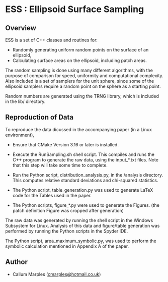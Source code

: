 # ESS : Ellipsoid Surface Sampling

## Overview

ESS is a set of C++ classes and routines for:

- Randomly generating uniform random points on the surface of an ellipsoid,
- Calculating surface areas on the ellipsoid, including patch areas.

The random sampling is done using many different algorithms, with the purpose
of comparison for speed, uniformity and computational complexity.
Also included is a set of samplers for the unit sphere, since some of the ellipsoid
samplers require a random point on the sphere as a starting point.

Random numbers are generated using the TRNG library, which is included in the lib/ directory.

## Reproduction of Data

To reproduce the data dicussed in the accompanying paper (in a Linux environment),

- Ensure that CMake Version 3.16 or later is installed.

- Execute the RunSampling.sh shell script. 
  This compiles and runs the C++ program to generate the raw data, using the input_*.txt files.
  Note that this step will take some time to complete.
  
- Run the Python script, distribution_analysis.py, in the /analysis directory.
  This computes relative standard deviations and chi-squared statistics. 
  
- The Python script, table_generation.py was used to generate LaTeX code for the Tables used in the paper.

- The Python scripts, figure_*.py were used to generate the Figures. 
  (the patch definition Figure was cropped after generation)

The raw data was generated by running the shell script in the Windows Subsystem for Linux.
Analysis of this data and figure/table generation was performed by running the Python scripts in the Spyder IDE.

The Python script, area_maximum_symbolic.py, was used to perform the symbolic calculation
mentioned in Appendix A of the paper.

## Author

   * Callum Marples (cmarples@hotmail.co.uk)